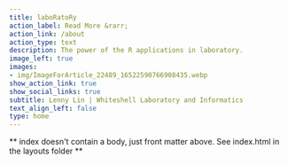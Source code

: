 ```yaml
---
title: laboRatoRy 
action_label: Read More &rarr;
action_link: /about
action_type: text
description: The power of the R applications in laboratory.
image_left: true
images:
- img/ImageForArticle_22489_16522590766908435.webp
show_action_link: true
show_social_links: true
subtitle: Lenny Lin | Whiteshell Laboratory and Informatics
text_align_left: false
type: home
---
```


** index doesn't contain a body, just front matter above.
See index.html in the layouts folder **
